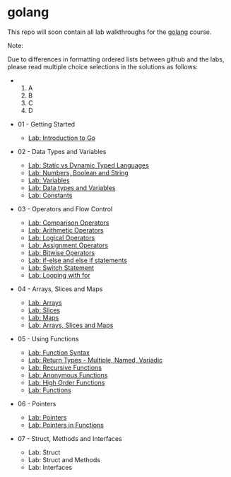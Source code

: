 # golang

This repo will soon contain all lab walkthroughs for the [golang](https://github.com/kodekloudhub/golang.git) course.

Note:

Due to differences in formatting ordered lists between github and the labs, please read multiple choice selections in the solutions as follows:

*   1. A
    1. B
    1. C
    1. D


* 01 - Getting Started
    * [Lab: Introduction to Go](./docs/01-getting-started/01-introduction-to-go.md)
* 02 - Data Types and Variables
    * [Lab: Static vs Dynamic Typed Languages](./docs/02-data-types-and-variables/01-static-vs-dynamic-typed-languages.md)
    * [Lab: Numbers, Boolean and String](./docs/02-data-types-and-variables/02-number-boolean-and-string.md)
    * [Lab: Variables](./docs/02-data-types-and-variables/03-variables.md)
    * [Lab: Data types and Variables](./docs/02-data-types-and-variables/04-data-types-and-variables.md)
    * [Lab: Constants](./docs/02-data-types-and-variables/05-constants.md)
* 03 - Operators and Flow Control
    * [Lab: Comparison Operators](./docs/03-operators-and-flow-control/01-comparison-operators.md)
    * [Lab: Arithmetic Operators](./docs/03-operators-and-flow-control/02-arithmetic-operators.md)
    * [Lab: Logical Operators](./docs/03-operators-and-flow-control/03-logical-operators.md)
    * [Lab: Assignment Operators](./docs/03-operators-and-flow-control/04-assignment-operators.md)
    * [Lab: Bitwise Operators](./docs/03-operators-and-flow-control/05-bitwise-operators.md)
    * [Lab: if-else and else if statements](./docs/03-operators-and-flow-control/06-if-else-and-elseif-statements.md)
    * [Lab: Switch Statement](./docs/03-operators-and-flow-control/07-switch-statement.md)
    * [Lab: Looping with for](./docs/03-operators-and-flow-control/08-looping-with-for.md)
* 04 - Arrays, Slices and Maps
    * [Lab: Arrays](./docs/04-arrays-slices-and-maps/01-arrays.md)
    * [Lab: Slices](./docs/04-arrays-slices-and-maps/02-slices.md)
    * [Lab: Maps](./docs/04-arrays-slices-and-maps/03-maps.md)
    * [Lab: Arrays, Slices and Maps](./docs/04-arrays-slices-and-maps/04-arrays-slices-and-maps.md)
* 05 - Using Functions
    * [Lab: Function Syntax](./docs/05-using-functions.md/01-function-syntax.md)
    * [Lab: Return Types - Multiple, Named, Variadic](./docs/05-using-functions.md/02-return-types-multiple-named-variadic.md)
    * [Lab: Recursive Functions](./docs/05-using-functions.md/03-recursive-functions.md)
    * [Lab: Anonymous Functions](./docs/05-using-functions.md/04-anonymous-functions.md)
    * [Lab: High Order Functions](./docs/05-using-functions.md/05-high-order-functions.md)
    * [Lab: Functions](./docs/05-using-functions.md/06-functions.md)
* 06 - Pointers
    * [Lab: Pointers](./docs/06-pointers/01-pointers.md)
    * [Lab: Pointers in Functions](./docs/06-pointers/02-pointers-in-functions.md)
* 07 - Struct, Methods and Interfaces
    * Lab: Struct
    * Lab: Struct and Methods
    * Lab: Interfaces




